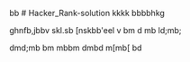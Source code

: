 bb # Hacker_Rank-solution
kkkk
bbbbhkg

ghnfb,jbbv
skl.sb
[nskbb'eel
v
bm
d
mb
ld;mb;

dmd;mb
bm
mbbm
dmbd
m[mb[
bd
